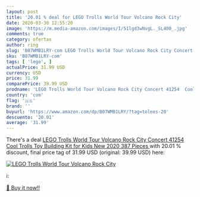 ```yaml
---
layout: post
title: '20.01 % deal for LEGO Trolls World Tour Volcano Rock City'
date: 2020-03-30 12:55:20
image: 'https://m.media-amazon.com/images/I/51lgd3wNvgL._SL400_.jpg'
comments: true
category: ofertas
author: ring
slug: 'B07WMB1LRY-com LEGO Trolls World Tour Volcano Rock City Concert 41254...'
sku: 'B07WMB1LRY-com'
tags: [ 'lego', ]
actualPrice: 31.99 USD
currency: USD
price: 31.99
comparePrice: 39.99 USD
prodname: 'LEGO Trolls World Tour Volcano Rock City Concert 41254  Cool Trolls Toy Building Kit for Kids  New 2020  387 Pieces '
country: 'com'
flag: '🇺🇸'
brand: ''
buyurl: 'https://www.amazon.com/dp/B07WMB1LRY/?tag=tolees-20'
descuento: '20.01'
average: '31.99'
---
```


There's a deal [LEGO Trolls World Tour Volcano Rock City Concert 41254  Cool Trolls Toy Building Kit for Kids  New 2020  387 Pieces ](https://www.amazon.com/dp/B07WMB1LRY/?tag=tolees-20)  with  20.01 % discount, final price tag of  31.99 USD (original: 39.99 USD) here:

[![LEGO Trolls World Tour Volcano Rock City](https://m.media-amazon.com/images/I/51lgd3wNvgL._SL400_.jpg)](https://www.amazon.com/dp/B07WMB1LRY/?tag=tolees-20)

ℹ️:


[🛒 Buy it now!!](https://www.amazon.com/dp/B07WMB1LRY/?tag=tolees-20)
